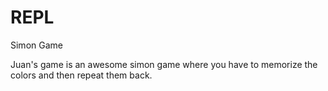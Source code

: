 # REPL
Simon Game

Juan's game is an awesome simon game where you have to memorize the colors and then repeat them back. 
